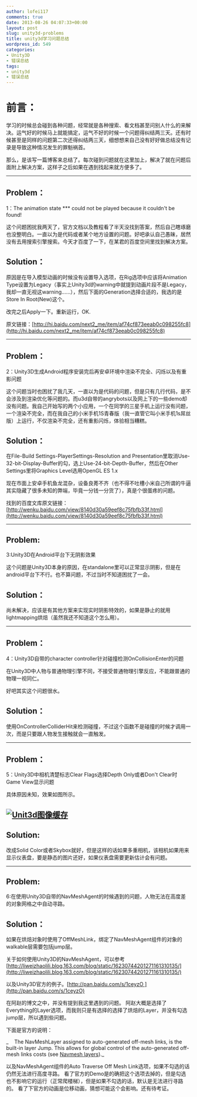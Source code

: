 ```yaml
---
author: lofei117
comments: true
date: 2013-08-26 04:07:33+00:00
layout: post
slug: unity3d-problems
title: unity3d学习问题总结
wordpress_id: 549
categories:
- Unity3D
- 错误总结
tags:
- unity3d
- 错误总结
---
```


# 前言：


学习的时候总会碰到各种问题，经常就是各种搜索、看文档甚至问别人什么的来解决。运气好的时候马上就能搞定，运气不好的时候一个问题得纠结两三天。还有时候甚至是同样的问题第二次还得纠结两三天，细想想来自己没有好好做总结没有记录是导致这种情况发生的罪魁祸首。

那么，是该写一篇博客来总结了。每次碰到问题就在这里加上，解决了就在问题后面附上解决方案，这样子之后如果在遇到找起来就方便多了。





* * *






## Problem：


1：The animation state *** could not be played because it couldn't be found!

这个问题困扰我两天了，官方文档以及教程看了半天没找到答案，然后自己瞎琢磨也没整明白。一直以为是代码或者某个地方设置的问题。好吧承认自己愚昧，居然没有去用搜索引擎搜索。今天才百度了一下，在某君的百度空间里找到解决方案。


## Solution：


原因是在导入模型动画的时候没有设置导入选项，在Rig选项中应该将Animation Type设置为Legacy（事实上Unity3d的warning中就提到动画片段不是Legacy，我却一直无视这warning……），然后下面的Generation选择合适的，我选的是Store In Root(New)这个。

改完之后Apply一下。重新运行，OK.

原文链接：[http://hi.baidu.com/next2_me/item/af74cf873eeab0c098255fc8](http://hi.baidu.com/next2_me/item/af74cf873eeab0c098255fc8)





* * *






## Problem：


2：Unity3D生成Android程序安装完后再安卓环境中渲染不完全、闪烁以及有重影问题

这个问题当时也困扰了我几天，一直以为是代码的问题，但是只有几行代码，是不会涉及到渲染优化等问题的。而u3d自带的angrybots以及网上下的一些demo却没有问题。我自己开始写的两个小应用，一个在同学的三星手机上运行没有问题，一个渲染不完全，而在我自己的小米手机1S青春版（我一直管它叫小米手机1s屌丝版）上运行，不仅渲染不完全，还有重影闪烁，体验相当糟糕。


## Solution：


在File-Build Settings-PlayerSettings-Resolution and Presentation里取消Use-32-bit-Display-Buffer的勾，选上Use-24-bit-Depth-Buffer，然后在Other Settings里将Graphics Level选用OpenGL ES 1.x

现在市面上安卓手机鱼龙混杂，设备良莠不齐（也不得不吐槽小米自己所谓的牛逼其实隐藏了很多未知的弊端，毕竟一分钱一分货了），真是个很蛋疼的问题。

找到的百度文库原文链接：[http://wenku.baidu.com/view/8140d30a59eef8c75fbfb33f.html](http://wenku.baidu.com/view/8140d30a59eef8c75fbfb33f.html)





* * *





## 




## Problem:


3:Unity3D在Android平台下无阴影效果

这个问题是Unity3D本身的原因，在standalone里可以正常显示阴影，但是在android平台下不行。也不算问题，不过当时不知道困扰了一会。


## Solution：


尚未解决，应该是有其他方案来实现实时阴影特效的，如果是静止的就用lightmapping烘焙（虽然我还不知道这个怎么用）。





* * *





## 




## Problem：


4：Unity3D自带的character controller针对碰撞检测OnCollisionEnter的问题

在Unity3D中人物与普通物理引擎不同，不接受普通物理引擎反应，不能跟普通的物理一视同仁。

好吧其实这个问题很水。


## Solution：


使用OnControllerColliderHit来检测碰撞，不过这个函数不是碰撞的时候才调用一次，而是只要跟人物发生接触就会一直触发。





* * *





## 




## Problem：


5：Unity3D中相机清楚标志Clear Flags选择Depth Only或者Don't Clear时Game View显示问题

具体原因未知，效果如图所示。


## [![Unit3d图像缓存](/assets/images/2013/08/QQ截图20130907223259.png)](/assets/images/2013/08/QQ截图20130907223259.png)




## Solution:


改成Solid Color或者Skybox就好，但是这样的话如果多重相机，该相机如果用来显示仪表盘，要是静态的图片还好，如果仪表盘需要更新估计会有问题。





* * *





##




## Problem:


6:在使用Unity3D自带的NavMeshAgent的时候遇到的问题，人物无法在高度差的对象网格之中自动寻路。


## Solution：


如果在烘焙对象时使用了OffMeshLink，绑定了NavMeshAgent组件的对象的walkable层需要包括jump层。



关于如何使用Unity3D的NavMeshAgent，可以参考[http://liweizhaolili.blog.163.com/blog/static/16230744201271161310135/](http://liweizhaolili.blog.163.com/blog/static/16230744201271161310135/)

以及Unity3D官方的例子。[http://pan.baidu.com/s/1ceyzO ](http://pan.baidu.com/s/1ceyzO)

在阿赵的博文之中，并没有提到我这里遇到的问题。 阿赵大概是选择了Everything的Layer选项，而我则只是有选择的选择了烘焙的Layer，并没有勾选jump层，所以遇到些问题。

下面是官方的说明：


_    The NavMeshLayer assigned to auto-generated off-mesh links, is the built-in layer Jump. This allows for global control of the auto-generated off-mesh links costs (see [Navmesh layers](http://docs.unity3d.com/Documentation/Components/class-NavMeshLayers.html))._


以及NavMeshAgent组件的Auto Traverse Off Mesh Link选项，如果不勾选的话仍然无法进行高度寻路。 看了官方的Demo是的确把这个选项去掉的，但是勾选也不影响它的运行（正常爬楼梯），但是如果不勾选的话，默认是无法进行寻路的。 看了下官方的动画是位移动画，猜想可能这个会影响。还有待考证。
